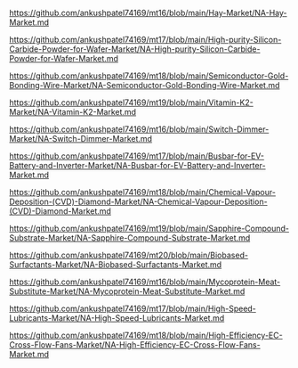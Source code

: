 <p><a href="https://github.com/ankushpatel74169/mt16/blob/main/Hay-Market/NA-Hay-Market.md">https://github.com/ankushpatel74169/mt16/blob/main/Hay-Market/NA-Hay-Market.md</a></p><p><a href="https://github.com/ankushpatel74169/mt17/blob/main/High-purity-Silicon-Carbide-Powder-for-Wafer-Market/NA-High-purity-Silicon-Carbide-Powder-for-Wafer-Market.md">https://github.com/ankushpatel74169/mt17/blob/main/High-purity-Silicon-Carbide-Powder-for-Wafer-Market/NA-High-purity-Silicon-Carbide-Powder-for-Wafer-Market.md</a></p><p><a href="https://github.com/ankushpatel74169/mt18/blob/main/Semiconductor-Gold-Bonding-Wire-Market/NA-Semiconductor-Gold-Bonding-Wire-Market.md">https://github.com/ankushpatel74169/mt18/blob/main/Semiconductor-Gold-Bonding-Wire-Market/NA-Semiconductor-Gold-Bonding-Wire-Market.md</a></p><p><a href="https://github.com/ankushpatel74169/mt19/blob/main/Vitamin-K2-Market/NA-Vitamin-K2-Market.md">https://github.com/ankushpatel74169/mt19/blob/main/Vitamin-K2-Market/NA-Vitamin-K2-Market.md</a></p><p><a href="https://github.com/ankushpatel74169/mt16/blob/main/Switch-Dimmer-Market/NA-Switch-Dimmer-Market.md">https://github.com/ankushpatel74169/mt16/blob/main/Switch-Dimmer-Market/NA-Switch-Dimmer-Market.md</a></p><p><a href="https://github.com/ankushpatel74169/mt17/blob/main/Busbar-for-EV-Battery-and-Inverter-Market/NA-Busbar-for-EV-Battery-and-Inverter-Market.md">https://github.com/ankushpatel74169/mt17/blob/main/Busbar-for-EV-Battery-and-Inverter-Market/NA-Busbar-for-EV-Battery-and-Inverter-Market.md</a></p><p><a href="https://github.com/ankushpatel74169/mt18/blob/main/Chemical-Vapour-Deposition-(CVD)-Diamond-Market/NA-Chemical-Vapour-Deposition-(CVD)-Diamond-Market.md">https://github.com/ankushpatel74169/mt18/blob/main/Chemical-Vapour-Deposition-(CVD)-Diamond-Market/NA-Chemical-Vapour-Deposition-(CVD)-Diamond-Market.md</a></p><p><a href="https://github.com/ankushpatel74169/mt19/blob/main/Sapphire-Compound-Substrate-Market/NA-Sapphire-Compound-Substrate-Market.md">https://github.com/ankushpatel74169/mt19/blob/main/Sapphire-Compound-Substrate-Market/NA-Sapphire-Compound-Substrate-Market.md</a></p><p><a href="https://github.com/ankushpatel74169/mt20/blob/main/Biobased-Surfactants-Market/NA-Biobased-Surfactants-Market.md">https://github.com/ankushpatel74169/mt20/blob/main/Biobased-Surfactants-Market/NA-Biobased-Surfactants-Market.md</a></p><p><a href="https://github.com/ankushpatel74169/mt16/blob/main/Mycoprotein-Meat-Substitute-Market/NA-Mycoprotein-Meat-Substitute-Market.md">https://github.com/ankushpatel74169/mt16/blob/main/Mycoprotein-Meat-Substitute-Market/NA-Mycoprotein-Meat-Substitute-Market.md</a></p><p><a href="https://github.com/ankushpatel74169/mt17/blob/main/High-Speed-Lubricants-Market/NA-High-Speed-Lubricants-Market.md">https://github.com/ankushpatel74169/mt17/blob/main/High-Speed-Lubricants-Market/NA-High-Speed-Lubricants-Market.md</a></p><p><a href="https://github.com/ankushpatel74169/mt18/blob/main/High-Efficiency-EC-Cross-Flow-Fans-Market/NA-High-Efficiency-EC-Cross-Flow-Fans-Market.md">https://github.com/ankushpatel74169/mt18/blob/main/High-Efficiency-EC-Cross-Flow-Fans-Market/NA-High-Efficiency-EC-Cross-Flow-Fans-Market.md</a></p>
